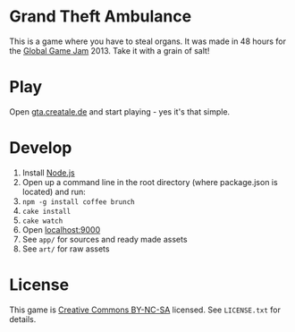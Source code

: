 # Grand Theft Ambulance

This is a game where you have to steal organs. It was made in 48 hours for the [Global Game Jam](http://globalgamejam.org/) 2013. Take it with a grain of salt!

# Play

Open [gta.creatale.de](http://gta.creatale.de) and start playing - yes it's that simple.

# Develop

1. Install [Node.js](http://nodejs.org/)
1. Open up a command line in the root directory (where package.json is located) and run:
  1. `npm -g install coffee brunch`
  1. `cake install`
  1. `cake watch`
1. Open [localhost:9000](http://localhost:9000)
1. See `app/` for sources and ready made assets
1. See `art/` for raw assets

# License

This game is [Creative Commons BY-NC-SA](http://creativecommons.org/licenses/by-nc-sa/2.0/) licensed. See `LICENSE.txt` for details.
